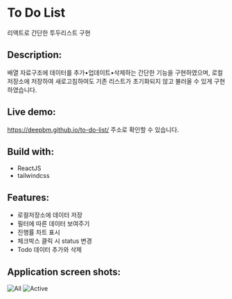# To Do List

리액트로 간단한 투두리스트 구현

## Description:

배열 자료구조에 데이터를 추가•업데이트•삭제하는 간단한 기능을 구현하였으며, 로컬저장소에 저장하여 새로고침하여도 기존 리스트가 초기화되지 않고 불러올 수 있게 구현하였습니다.

## Live demo:

https://deepbm.github.io/to-do-list/ 주소로 확인할 수 있습니다.

## Build with:

- ReactJS
- tailwindcss

## Features:

- 로컬저장소에 데이터 저장
- 필터에 따른 데이터 보여주기
- 진행률 차트 표시
- 체크박스 클릭 시 status 변경
- Todo 데이터 추가와 삭제

## Application screen shots:

![All](https://github.com/deepbm/to-do-list/assets/82020586/4f379779-1b14-426a-951f-363c97f889d9)
![Active](https://github.com/deepbm/to-do-list/assets/82020586/184b4971-c4c3-4574-a073-505345df658b)
